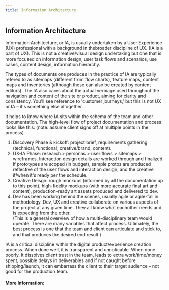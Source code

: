 ```yaml
---
title: Information Architecture
---
```

## Information Architecture

Information Architecture, or IA, is usually undertaken by a User Experience (UX) professional with a background in thebroader discipline of UX. (IA is a part of UX). This is not a creative/visual design undertaking but one that is more focused on information design, user task flows and scenarios, use cases, content design, information hierarchy.  

The types of documents one produces in the practice of IA are typically refered to as sitemaps (different from flow charts), feature maps, content maps and inventories (although these can also be created by content editors). The IA also cares about the actual verbiage used throughout the navigation and content of the site or product, aiming for clarity and consistency. You'll see reference to 'customer journeys,' but this is not UX or IA – it's something else altogether. 

It helps to know where IA sits within the schema of the team and other documentation. The high-level flow of project documentation and process looks like this: (note: assume client signs off at multiple points in the process)
1. Discovery Phase & kickoff: project brief, requirements gathering (technical, functional, creative/brand, content).
2. UX-IA Phase: research > personas > user flows > sitemaps > wireframes. Interaction design details are worked through and finalized. If prototypes are scoped (in budget), sample protos are produced reflective of the user flows and interaction design, and the creative if/when it's ready per the schedule.
3. Creative Deisgn: rough mockups (informed by all the documentation up to this point), high-fidelity mockups (with more accurate final art and content), production-ready art assets produced and delivered to dev.
4. Dev has been working behind the scenes, usually agile or agile-fall in methodology. Dev, UX and creative collaborate on various aspects of the project at any given time. They all know what eachother needs and is expecting from the other.<BR>
(This is a general overview of how a multi-disciplinary team would operate. There are many variables that affect process. Ultimately, the best process is one that the team and client can articulate and stick to, and that produces the desired end result.) 

IA is a critical discipline within the digital product/experience creation process. When done well, it is transparent and unnoticable. When done poorly, it dissolves client trust in the team, leads to extra work/time/money spent, possible delays in deliverables and if not caught before shipping/launch, it can embarrass the client to their target audience – not good for the production team.



#### More Information:
<!-- Please add any articles you think might be helpful to read before writing the article -->



